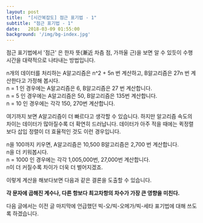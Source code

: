 ```yaml
---
layout: post
title:  "[시간복잡도] 점근 표기법 - 1"
subtitle: "점근 표기법 - 1"
date:   2018-03-09 01:55:00
background: '/img/bg-index.jpg'
---
```


점근 표기법에서 '점근' 은 한자 뜻(漸近 차츰 점, 가까울 근)을 보면 알 수 있듯이 수행 시간을 대략적으로 나타내는 방법입니다.<br>

n개의 데이터를 처리하는 A알고리즘은 n^2 + 5n 번 계산하고, B알고리즘은 27n 번 계산한다고 가정해 봅시다.<br>
n = 1 인 경우에는 A알고리즘은 6, B알고리즘은 27 번 계산합니다.<br>
n = 5 인 경우에는 A알고리즘은 50, B알고리즘은 135번 계산합니다.<br>
n = 10 인 경우에는 각각 150, 270번 계산합니다.<br>

여기까지 보면 A알고리즘이 더 빠르다고 생각할 수 있습니다. 하지만 알고리즘 속도의 차이는 데이터가 많아질수록 더 확연히 드러납니다. 데이터가 아주 적을 때에는 퀵정렬보다 삽입 정렬이 더 효율적인 것도 이런 경우입니다.

n을 100까지 키우면, A알고리즘은 10,500 B알고리즘은 2,700 번 계산합니다.<br>
n을 더 키워봅시다.<br>
n = 1000 인 경우에는 각각 1,005,000번, 27,000번 계산합니다.<br>
n이 더 커질수록 차이가 더욱 더 벌어지겠죠.

이렇게 계산을 해보다보면 다음과 같은 결론을 도출할 수 있습니다.

<b>각 문자에 곱해진 계수나, 다른 항보다 최고차항의 차수가 가장 큰 영향을 미친다.</b>

다음 글에서는 이전 글 마지막에 언급했던 빅-오/빅-오메가/빅-세타 표기법에 대해 쓰도록 하겠습니다.
